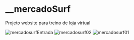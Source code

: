 # __mercadoSurf
 Projeto website para treino de loja virtual
 
 ![mercadosurfEntrada](https://user-images.githubusercontent.com/83267524/122668065-c70bd480-d18c-11eb-8555-6ccc3af41717.png)
![mercadosurf02](https://user-images.githubusercontent.com/83267524/122668067-ca9f5b80-d18c-11eb-892a-2bd5be277fb6.png)
![mercadosurf01](https://user-images.githubusercontent.com/83267524/122668068-cb37f200-d18c-11eb-9f56-abcfa02ab006.png)

